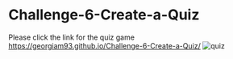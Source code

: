 # Challenge-6-Create-a-Quiz
Please click the link for the quiz game https://georgiam93.github.io/Challenge-6-Create-a-Quiz/
![quiz](https://user-images.githubusercontent.com/105521641/210249084-66314302-abd5-46c8-a9fd-641e75342181.jpg)
